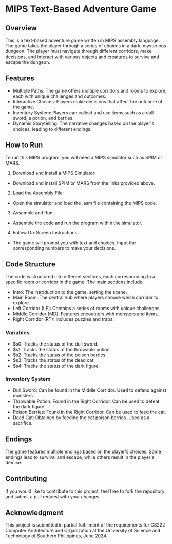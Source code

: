 # MIPS Text-Based Adventure Game
## Overview
This is a text-based adventure game written in MIPS assembly language. The game takes the player through a series of choices in a dark, mysterious dungeon. The player must navigate through different corridors, make decisions, and interact with various objects and creatures to survive and escape the dungeon.

## Features
- Multiple Paths: The game offers multiple corridors and rooms to explore, each with unique challenges and outcomes.
- Interactive Choices: Players make decisions that affect the outcome of the game.
- Inventory System: Players can collect and use items such as a dull sword, a potion, and berries.
- Dynamic Storytelling: The narrative changes based on the player's choices, leading to different endings.

## How to Run
To run this MIPS program, you will need a MIPS simulator such as SPIM or MARS.
1. Download and Install a MIPS Simulator:
- Download and install SPIM or MARS from the links provided above.
2. Load the Assembly File:
- Open the simulator and load the .asm file containing the MIPS code.
3. Assemble and Run:
- Assemble the code and run the program within the simulator.
4. Follow On-Screen Instructions:
- The game will prompt you with text and choices. Input the corresponding numbers to make your decisions.

## Code Structure
The code is structured into different sections, each corresponding to a specific room or corridor in the game. The main sections include:

- Intro: The introduction to the game, setting the scene.
- Main Room: The central hub where players choose which corridor to explore.
- Left Corridor (LF): Contains a series of rooms with unique challenges.
- Middle Corridor (MD): Features encounters with monsters and items.
- Right Corridor (RT): Includes puzzles and traps.

### Variables
- $s0: Tracks the status of the dull sword.
- $s1: Tracks the status of the throwable potion.
- $s2: Tracks the status of the poison berries.
- $s3: Tracks the status of the dead cat.
- $s4: Tracks the status of the dark figure.

### Inventory System
- Dull Sword: Can be found in the Middle Corridor. Used to defend against monsters.
- Throwable Potion: Found in the Right Corridor. Can be used to defeat the dark figure.
- Poison Berries: Found in the Right Corridor. Can be used to feed the cat.
- Dead Cat: Obtained by feeding the cat poison berries. Used as a sacrifice.

## Endings
The game features multiple endings based on the player's choices. Some endings lead to survival and escape, while others result in the player's demise.

## Contributing
If you would like to contribute to this project, feel free to fork the repository and submit a pull request with your changes.

## Acknowledgment
This project is submitted in partial fulfillment of the requirements for CS222 	Computer Architecture and Organization at the University of Science and Technology of Southern Philippines, June 2024.
